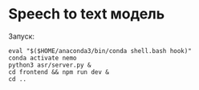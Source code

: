 # Speech to text модель

Запуск:

```
eval "$($HOME/anaconda3/bin/conda shell.bash hook)"
conda activate nemo
python3 asr/server.py &
cd frontend && npm run dev &
cd ..
```
